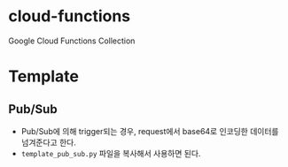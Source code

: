 # cloud-functions
Google Cloud Functions Collection

# Template
## Pub/Sub
* Pub/Sub에 의해 trigger되는 경우, request에서 base64로 인코딩한 데이터를 넘겨준다고 한다.
* `template_pub_sub.py` 파일을 복사해서 사용하면 된다.
